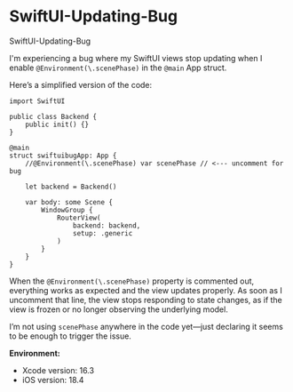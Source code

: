 # SwiftUI-Updating-Bug
SwiftUI-Updating-Bug

I'm experiencing a bug where my SwiftUI views stop updating when I enable `@Environment(\.scenePhase)` in the `@main` App struct.

Here’s a simplified version of the code:

```
import SwiftUI

public class Backend {
    public init() {}
}

@main
struct swiftuibugApp: App {
    //@Environment(\.scenePhase) var scenePhase // <--- uncomment for bug
    
    let backend = Backend()
    
    var body: some Scene {
        WindowGroup {
            RouterView(
                backend: backend,
                setup: .generic
            )
        }
    }
}
```

When the `@Environment(\.scenePhase)` property is commented out, everything works as expected and the view updates properly. As soon as I uncomment that line, the view stops responding to state changes, as if the view is frozen or no longer observing the underlying model.

I’m not using `scenePhase` anywhere in the code yet—just declaring it seems to be enough to trigger the issue.

**Environment:**

* Xcode version: 16.3
* iOS version: 18.4